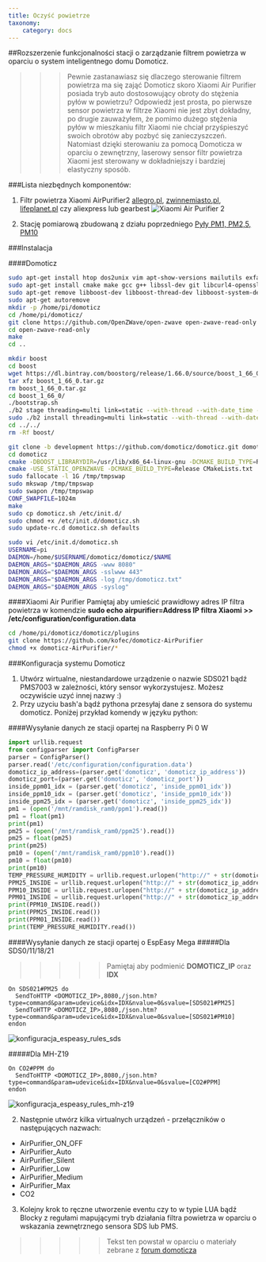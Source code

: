 ```yaml
---
title: Oczyść powietrze
taxonomy:
    category: docs
---
```


##Rozszerzenie funkcjonalności stacji o zarządzanie filtrem powietrza w oparciu o system inteligentnego domu Domoticz.

>>>Pewnie zastanawiasz się dlaczego sterowanie filtrem powietrza ma się zająć Domoticz skoro Xiaomi Air Purifier posiada tryb auto dostosowujący obroty do stężenia pyłów w powietrzu? Odpowiedź jest prosta, po pierwsze sensor powietrza w filtrze Xiaomi nie jest zbyt dokładny, po drugie zauważyłem, że pomimo dużego stężenia pyłów w mieszkaniu filtr Xiaomi nie chciał przyśpieszyć swoich obrotów aby pozbyć się zanieczyszczeń. Natomiast dzięki sterowaniu za pomocą Domoticza w oparciu o zewnętrzny, laserowy sensor filtr powietrza Xiaomi jest sterowany w dokładniejszy i bardziej elastyczny sposób.

###Lista niezbędnych komponentów:
1. Filtr powietrza Xiaomi AirPurifier2 [allegro.pl](https://allegro.pl/listing?string=Xiaomi%20Air%20Purifier%202&order=m&bmatch=ss-base-relevance-floki-5-nga-hcp-ele-1-4-1003), [zwinnemiasto.pl](http://zwinnemiasto.pl/hulajnogi/oczyszczacz-powietrza-xiaomi/), [lifeplanet.pl](https://lifeplanet.pl/kategoria/oczyszczacze-powietrza/xiaomi-air-purifier-2-inteligentny-oczyszczacz-powietrza) czy aliexpress lub gearbest
![Xiaomi Air Purifier 2](http://airmonitor.pl/images/image27.jpg)

2. Stację pomiarową zbudowaną z działu poprzedniego [Pyły PM1, PM2,5, PM10](http://airmonitor.pl/basics/overview)



###Instalacja

####Domoticz

```bash
sudo apt-get install htop dos2unix vim apt-show-versions mailutils exfat-fuse exfat-utils screen curl wiringpi i2c-tools aptitude watchdog zlib1g-dev -y
sudo apt-get install cmake make gcc g++ libssl-dev git libcurl4-openssl-dev libusb-dev libudev-dev libffi-dev python3.5 python3.5-dev python3-pip -y
sudo apt-get remove libboost-dev libboost-thread-dev libboost-system-dev libboost-atomic-dev libboost-regex-dev libboost-date-time1.62-dev libboost-date-time1.62.0 libboost-atomic1.62.0 libboost-regex1.62.0 libboost-iostreams1.62.0 libboost-serialization1.62-dev libboost-serialization1.62.0 libboost-system1.62-dev libboost-system1.62.0 libboost-thread1.62-dev libboost-thread1.62.0 libboost1.62-dev build-essential tk-dev libncurses5-dev libncursesw5-dev libreadline6-dev libdb5.3-dev libgdbm-dev libsqlite3-dev libssl-dev libbz2-dev libexpat1-dev liblzma-dev -y
sudo apt-get autoremove
mkdir -p /home/pi/domoticz
cd /home/pi/domoticz/
git clone https://github.com/OpenZWave/open-zwave open-zwave-read-only
cd open-zwave-read-only
make
cd ..

mkdir boost
cd boost
wget https://dl.bintray.com/boostorg/release/1.66.0/source/boost_1_66_0.tar.gz
tar xfz boost_1_66_0.tar.gz
rm boost_1_66_0.tar.gz
cd boost_1_66_0/
./bootstrap.sh
./b2 stage threading=multi link=static --with-thread --with-date_time --with-system --with-atomic --with-regex
sudo ./b2 install threading=multi link=static --with-thread --with-date_time --with-system --with-atomic --with-regex
cd ../../
rm -Rf boost/

git clone -b development https://github.com/domoticz/domoticz.git domoticz
cd domoticz
cmake -DBOOST_LIBRARYDIR=/usr/lib/x86_64-linux-gnu -DCMAKE_BUILD_TYPE=Release -DBoost_USE_MULTITHREADED=OFF
cmake -USE_STATIC_OPENZWAVE -DCMAKE_BUILD_TYPE=Release CMakeLists.txt
sudo fallocate -l 1G /tmp/tmpswap
sudo mkswap /tmp/tmpswap
sudo swapon /tmp/tmpswap
CONF_SWAPFILE=1024m
make
sudo cp domoticz.sh /etc/init.d/
sudo chmod +x /etc/init.d/domoticz.sh
sudo update-rc.d domoticz.sh defaults

sudo vi /etc/init.d/domoticz.sh
USERNAME=pi
DAEMON=/home/$USERNAME/domoticz/domoticz/$NAME
DAEMON_ARGS="$DAEMON_ARGS -www 8080"
DAEMON_ARGS="$DAEMON_ARGS -sslwww 443"
DAEMON_ARGS="$DAEMON_ARGS -log /tmp/domoticz.txt"
DAEMON_ARGS="$DAEMON_ARGS -syslog"
```



####Xiaomi Air Purifier
Pamiętaj aby umieścić prawidłowy adres IP filtra powietrza w komendzie **sudo echo airpurifier=Address IP filtra Xiaomi >> /etc/configuration/configuration.data**



```bash
cd /home/pi/domoticz/domoticz/plugins
git clone https://github.com/kofec/domoticz-AirPurifier
chmod +x domoticz-AirPurifier/*
```

###Konfiguracja systemu Domoticz
1. Utwórz wirtualne, niestandardowe urządzenie o nazwie SDS021 bądź PMS7003 w zależności, który sensor wykorzystujesz. Możesz oczywiście uzyć innej nazwy :)
2. Przy uzyciu bash'a bądź pythona przesyłaj dane z sensora do systemu domoticz. Poniżej przykład komendy w języku python:


####Wysyłanie danych ze stacji opartej na Raspberry Pi 0 W
```python
import urllib.request
from configparser import ConfigParser
parser = ConfigParser()
parser.read('/etc/configuration/configuration.data')
domoticz_ip_address=(parser.get('domoticz', 'domoticz_ip_address'))
domoticz_port=(parser.get('domoticz', 'domoticz_port'))
inside_ppm01_idx = (parser.get('domoticz', 'inside_ppm01_idx'))
inside_ppm10_idx = (parser.get('domoticz', 'inside_ppm10_idx'))
inside_ppm25_idx = (parser.get('domoticz', 'inside_ppm25_idx'))
pm1 = (open('/mnt/ramdisk_ram0/ppm1').read())
pm1 = float(pm1)
print(pm1)
pm25 = (open('/mnt/ramdisk_ram0/ppm25').read())
pm25 = float(pm25)
print(pm25)
pm10 = (open('/mnt/ramdisk_ram0/ppm10').read())
pm10 = float(pm10)
print(pm10)
TEMP_PRESSURE_HUMIDITY = urllib.request.urlopen("http://" + str(domoticz_ip_address) + ":" + str(domoticz_port) + "/json.htm?type=command&param=udevice&idx=" + str(temp_hum_pressure_sensor_0_idx) + "&nvalue=0&svalue=" + str(temp_out) + ";" + str(humidity_out) + ";0;" + str(pressure_out_hPa) + ";0")
PPM25_INSIDE = urllib.request.urlopen("http://" + str(domoticz_ip_address) + ":" + str(domoticz_port) + "/json.htm?type=command&param=udevice&idx=" + str(inside_ppm25_idx) + "&nvalue=0&svalue=" + str(pm25), timeout=10)
PPM10_INSIDE = urllib.request.urlopen("http://" + str(domoticz_ip_address) + ":" + str(domoticz_port) + "/json.htm?type=command&param=udevice&idx=" + str(inside_ppm10_idx) + "&nvalue=0&svalue=" + str(pm10), timeout=10)
PPM01_INSIDE = urllib.request.urlopen("http://" + str(domoticz_ip_address) + ":" + str(domoticz_port) + "/json.htm?type=command&param=udevice&idx=" + str(inside_ppm01_idx) + "&nvalue=0&svalue=" + str(pm1), timeout=10)
print(PPM10_INSIDE.read())
print(PPM25_INSIDE.read())
print(PPM01_INSIDE.read())
print(TEMP_PRESSURE_HUMIDITY.read())
```

####Wysyłanie danych ze stacji opartej o EspEasy Mega
#####Dla SDS0/11/18/21

>>>>>Pamiętaj aby podmienić **DOMOTICZ_IP** oraz **IDX**
```
On SDS021#PM25 do
  SendToHTTP <DOMOTICZ_IP>,8080,/json.htm?type=command&param=udevice&idx=IDX&nvalue=0&svalue=[SDS021#PM25]
  SendToHTTP <DOMOTICZ_IP>,8080,/json.htm?type=command&param=udevice&idx=IDX&nvalue=0&svalue=[SDS021#PM10]
endon
```
![konfiguracja_espeasy_rules_sds](http://airmonitor.pl/images/espeasy_rules_sds021.jpg)


#####Dla MH-Z19
```
On CO2#PPM do
  SendToHTTP <DOMOTICZ_IP>,8080,/json.htm?type=command&param=udevice&idx=IDX&nvalue=0&svalue=[CO2#PPM]
endon
```
![konfiguracja_espeasy_rules_mh-z19](http://airmonitor.pl/images/espeasy_rules_mh-z19.jpg)


2. Następnie utwórz kilka virtualnych urządzeń - przełączników o następujących nazwach:
* AirPurifier_ON_OFF
* AirPurifier_Auto
* AirPurifier_Silent
* AirPurifier_Low
* AirPurifier_Medium
* AirPurifier_Max
* CO2

3. Kolejny krok to ręczne utworzenie eventu czy to w typie LUA bądź Blocky z regułami mapującymi tryb działania filtra powietrza w oparciu o wskazania zewnętrznego sensora SDS lub PMS.

>>>>>Tekst ten powstał w oparciu o materiały zebrane z [forum domoticza](http://www.domoticz.com/forum/viewtopic.php?t=15537)




